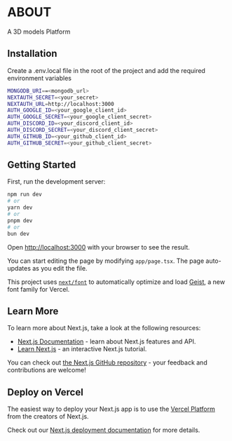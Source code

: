 # ABOUT
A 3D models Platform 

## Installation
Create a .env.local file in the root of the project and add the required environment variables
```bash
MONGODB_URI==<mongodb_url>
NEXTAUTH_SECRET=<your_secret>
NEXTAUTH_URL=http://localhost:3000
AUTH_GOOGLE_ID=<your_google_client_id>
AUTH_GOOGLE_SECRET=<your_google_client_secret>
AUTH_DISCORD_ID=<your_discord_client_id>
AUTH_DISCORD_SECRET=<your_discord_client_secret>
AUTH_GITHUB_ID=<your_github_client_id>
AUTH_GITHUB_SECRET=<your_github_client_secret>
```



## Getting Started

First, run the development server:

```bash
npm run dev
# or
yarn dev
# or
pnpm dev
# or
bun dev
```

Open [http://localhost:3000](http://localhost:3000) with your browser to see the result.

You can start editing the page by modifying `app/page.tsx`. The page auto-updates as you edit the file.

This project uses [`next/font`](https://nextjs.org/docs/app/building-your-application/optimizing/fonts) to automatically optimize and load [Geist](https://vercel.com/font), a new font family for Vercel.

## Learn More

To learn more about Next.js, take a look at the following resources:

- [Next.js Documentation](https://nextjs.org/docs) - learn about Next.js features and API.
- [Learn Next.js](https://nextjs.org/learn) - an interactive Next.js tutorial.

You can check out [the Next.js GitHub repository](https://github.com/vercel/next.js) - your feedback and contributions are welcome!

## Deploy on Vercel

The easiest way to deploy your Next.js app is to use the [Vercel Platform](https://vercel.com/new?utm_medium=default-template&filter=next.js&utm_source=create-next-app&utm_campaign=create-next-app-readme) from the creators of Next.js.

Check out our [Next.js deployment documentation](https://nextjs.org/docs/app/building-your-application/deploying) for more details.
